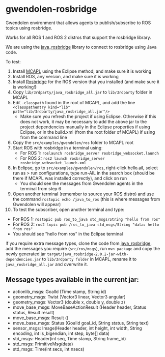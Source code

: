 # gwendolen-rosbridge
Gwendolen environment that allows agents to publish/subscribe to ROS topics using rosbridge.

Works for all ROS 1 and ROS 2 distros that support the rosbridge library.

We are using the [java_rosbridge](https://github.com/h2r/java_rosbridge) library to connect to rosbridge using Java code.

To test:
1. Install [MCAPL](https://autonomy-and-verification.github.io/tools/mcapl) using the Eclipse method, and make sure it is working
2. Install ROS, any version, and make sure it is working
3. Install [Rosbridge](http://wiki.ros.org/rosbridge_suite/Tutorials/RunningRosbridge) for the ROS version that you installed (and make sure it is working!)
4. Copy `lib/3rdparty/java_rosbridge_all.jar` to `lib/3rdparty` folder in MCAPL
5. Edit `.classpath` found in the root of MCAPL, and add the line `<classpathentry kind="lib" path="lib/3rdparty/java_rosbridge_all.jar"/>`
   * Make sure you refresh the project if using Eclipse. Otherwise if this does not work, it may be necessary to add the above jar to the project dependencies manually in the Eclipse properties if using Eclipse, or in the build.xml (from the root folder of MCAPL) if using from the command line
6. Copy the `src/examples/gwendolen/ros` folder to MCAPL root
7. Start ROS with rosbridge in a terminal using:   
   * For ROS 1: `roslaunch rosbridge_server rosbridge_websocket.launch`
   * For ROS 2: `ros2 launch rosbridge_server rosbridge_websocket_launch.xml`
8. In Eclipse, go to `src/examples/gwendolen/ros`, right-click hello.ail, select run as > run configurations, type run-AIL in the search box (should be there if MCAPL was installed correctly), and click on run
   * You should see the messages from Gwendolen agents in the terminal from step 6
9. Open another terminal (remember to source your ROS distro) and use the command `rostopic echo /java_to_ros` (this is where messages from Gwendolen will appear)
10. To test the subscriber, open another terminal and type:
   * For ROS 1: `rostopic pub ros_to_java std_msgs/String "hello from ros"`
   * For ROS 2: `ros2 topic pub /ros_to_java std_msgs/String "data: hello from ros"`
   * You should see "hello from ros" in the Eclipse terminal

If you require extra message types, clone the code from [java_rosbridge](https://github.com/h2r/java_rosbridge), add the messages you require (`src/ros/msgs`), run `mvn package` and copy the newly generated jar `target/java_rosbridge-2.0.2-jar-with-dependencies.jar` to `lib/3rdparty folder` in MCAPL, rename it to `java_rosbridge_all.jar` and overwrite it.

## Message types available in the current jar:
- actionlib_msgs: GoalId (Time stamp, String id)
- geometry_msgs: Twist (Vector3 linear, Vector3 angular)
- geometry_msgs: Vector3 (double x, double y, double z)
- move_base_msgs: MoveBaseActionResult (Header header, Status status, Result result)
- move_base_msgs: Result ()
- move_base_msgs: Status (GoalId goal_id, String status, String text)
- sensor_msgs: Image(Header header, int height, int width, String encoding, int is_bigendian, int step, byte[] data) 
- std_msgs: Header(int seq, Time stamp, String frame_id)
- std_msgs: PrimitiveMsg(data)
- std_msgs: Time(int secs, int nsecs)
